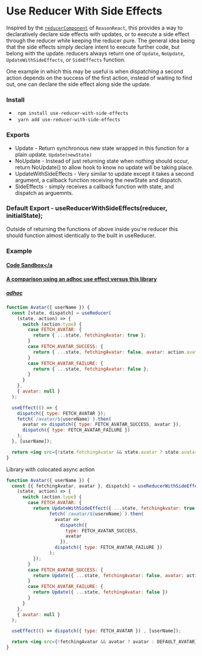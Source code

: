 # Use Reducer With Side Effects
  Inspired by the <a href="https://reasonml.github.io/reason-react/docs/en/state-actions-reducer">`reducerComponent`</a> of `ReasonReact`, this provides a way to declaratively declare side effects with updates, or to execute a side effect through the reducer while keeping the reducer pure.
  The general idea being that the side effects simply declare intent to execute further code, but belong with the update.
  reducers always return one of `Update`, `NoUpdate`, `UpdateWithSideEffects`, or `SideEffects` function.

 One example in which this may be useful is when dispatching a second action depends on the success of the first action, instead of waiting to find out, one can declare the side effect along side the update.
 
 ### Install
 
 * ``` npm install use-reducer-with-side-effects```
 * ``` yarn add use-reducer-with-side-effects```

### Exports

* Update - Return synchronous new state wrapped in this function for a plain update. `Update(newState)`
* NoUpdate - Instead of just returning state when nothing should occur, return NoUpdate() to allow hook to know no update will be taking place.
* UpdateWithSideEffects - Very similar to update except it takes a second argument, a callback function receiving the newState and dispatch. 
* SideEffects - simply receives a callback function with state, and dispatch as arguemnts.

### Default Export - useReducerWithSideEffects(reducer, initialState);

Outside of returning the functions of above inside you're reducer this should function almost identically to the built in useReducer.

### Example 

#### <a href="https://codesandbox.io/s/angry-bouman-rc2x6">Code Sandbox</a

#### A comparison using an adhoc use effect versus this library

##### adhoc 
```jsx
function Avatar({ userName }) {
  const [state, dispatch] = useReducer(
    (state, action) => {
      switch (action.type) {
        case FETCH_AVATAR: {
          return { ...state, fetchingAvatar: true };
        }
        case FETCH_AVATAR_SUCCESS: {
          return { ...state, fetchingAvatar: false, avatar: action.avatar };
        }
        case FETCH_AVATAR_FAILURE: {
          return { ...state, fetchingAvatar: false };
        }
      }
    },
    { avatar: null }
  );

  useEffect(() => {
    dispatch({ type: FETCH_AVATAR });
    fetch(`/avatar/${usereName}`).then(
      avatar => dispatch({ type: FETCH_AVATAR_SUCCESS, avatar }),
      dispatch({ type: FETCH_AVATAR_FAILURE })
    );
  }, [userName]);

  return <img src={!state.fetchingAvatar && state.avatar ? state.avatar : DEFAULT_AVATAR} />
}
```
Library with colocated async action
```jsx
function Avatar({ userName }) {
  const [{ fetchingAvatar, avatar }, dispatch] = useReducerWithSideEffects(
    (state, action) => {
      switch (action.type) {
        case FETCH_AVATAR: {
          return UpdateWithSideEffect({ ...state, fetchingAvatar: true }, (state, dispatch) => { // the second argument can also be an array of side effects
                fetch(`/avatar/${usereName}`).then(
                  avatar =>
                    dispatch({
                      type: FETCH_AVATAR_SUCCESS,
                      avatar
                    }),
                  dispatch({ type: FETCH_AVATAR_FAILURE })
                );
          });
        }
        case FETCH_AVATAR_SUCCESS: {
          return Update({ ...state, fetchingAvatar: false, avatar: action.avatar });
        }
        case FETCH_AVATAR_FAILURE: {
          return Update({ ...state, fetchingAvatar: false })
        }
      }
    },
    { avatar: null }
  );

  useEffect(() => dispatch({ type: FETCH_AVATAR }) , [userName]);

  return <img src={!fetchingAvatar && avatar ? avatar : DEFAULT_AVATAR} />;
}
```
